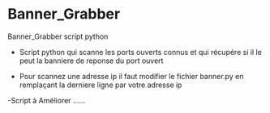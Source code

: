 # Banner_Grabber
Banner_Grabber script python

- Script python qui scanne les ports ouverts connus et qui récupére si il le peut la banniere de reponse du port ouvert

- Pour scannez une adresse ip il faut modifier le fichier banner.py en remplaçant la derniere ligne par votre adresse ip

-Script à Améliorer ......
